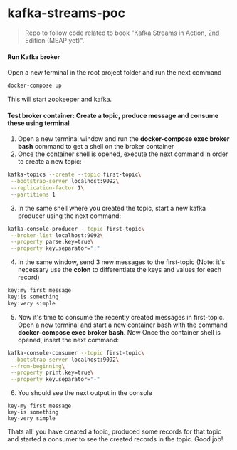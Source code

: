 # kafka-streams-poc
>Repo to follow code related to book "Kafka Streams in Action, 2nd Edition (MEAP yet)".

#### Run Kafka broker
Open a new terminal in the root project folder and run the next command 

```bash
docker-compose up
```

This will start zookeeper and kafka.

#### Test broker container: Create a topic, produce message and consume these using terminal
1. Open a new terminal window and run the **docker-compose exec broker bash** command to get a shell on the broker container 
2. Once the container shell is opened, execute the next command in order to create a new topic:
```bash
kafka-topics --create --topic first-topic\
 --bootstrap-server localhost:9092\
 --replication-factor 1\
 --partitions 1
```
3. In the same shell where you created the topic, start a new kafka producer using the next command:
```bash
kafka-console-producer --topic first-topic\
 --broker-list localhost:9092\
 --property parse.key=true\
 --property key.separator=":"
```
4. In the same window, send 3 new messages to the first-topic (Note: it's necessary use the __colon__ to differentiate the keys and values for each record)
```bash
key:my first message
key:is something
key:very simple
```
5. Now it's time to consume the recently created messages in first-topic. Open a new terminal and start a new container bash with the command **docker-compose exec broker bash**. Now
Once the container shell is opened, insert the next command:
```bash
kafka-console-consumer --topic first-topic\
 --bootstrap-server localhost:9092\
 --from-beginning\
 --property print.key=true\
 --property key.separator="-"
```
6. You should see the next output in the console

```
key-my first message
key-is something
key-very simple
```

Thats all! you have created a topic, produced some records for that topic and started a consumer to see the created records in the topic. Good job!
